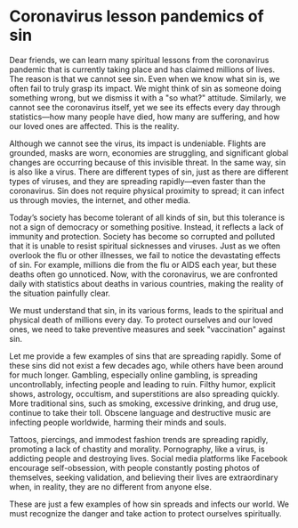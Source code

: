 # Coronavirus lesson pandemics of sin

Dear friends, we can learn many spiritual lessons from the coronavirus pandemic that is currently taking place and has claimed millions of lives. The reason is that we cannot see sin. Even when we know what sin is, we often fail to truly grasp its impact. We might think of sin as someone doing something wrong, but we dismiss it with a "so what?" attitude. Similarly, we cannot see the coronavirus itself, yet we see its effects every day through statistics—how many people have died, how many are suffering, and how our loved ones are affected. This is the reality. 

Although we cannot see the virus, its impact is undeniable. Flights are grounded, masks are worn, economies are struggling, and significant global changes are occurring because of this invisible threat. In the same way, sin is also like a virus. There are different types of sin, just as there are different types of viruses, and they are spreading rapidly—even faster than the coronavirus. Sin does not require physical proximity to spread; it can infect us through movies, the internet, and other media. 

Today’s society has become tolerant of all kinds of sin, but this tolerance is not a sign of democracy or something positive. Instead, it reflects a lack of immunity and protection. Society has become so corrupted and polluted that it is unable to resist spiritual sicknesses and viruses. Just as we often overlook the flu or other illnesses, we fail to notice the devastating effects of sin. For example, millions die from the flu or AIDS each year, but these deaths often go unnoticed. Now, with the coronavirus, we are confronted daily with statistics about deaths in various countries, making the reality of the situation painfully clear.

We must understand that sin, in its various forms, leads to the spiritual and physical death of millions every day. To protect ourselves and our loved ones, we need to take preventive measures and seek "vaccination" against sin. 

Let me provide a few examples of sins that are spreading rapidly. Some of these sins did not exist a few decades ago, while others have been around for much longer. Gambling, especially online gambling, is spreading uncontrollably, infecting people and leading to ruin. Filthy humor, explicit shows, astrology, occultism, and superstitions are also spreading quickly. More traditional sins, such as smoking, excessive drinking, and drug use, continue to take their toll. Obscene language and destructive music are infecting people worldwide, harming their minds and souls. 

Tattoos, piercings, and immodest fashion trends are spreading rapidly, promoting a lack of chastity and morality. Pornography, like a virus, is addicting people and destroying lives. Social media platforms like Facebook encourage self-obsession, with people constantly posting photos of themselves, seeking validation, and believing their lives are extraordinary when, in reality, they are no different from anyone else. 

These are just a few examples of how sin spreads and infects our world. We must recognize the danger and take action to protect ourselves spiritually.

